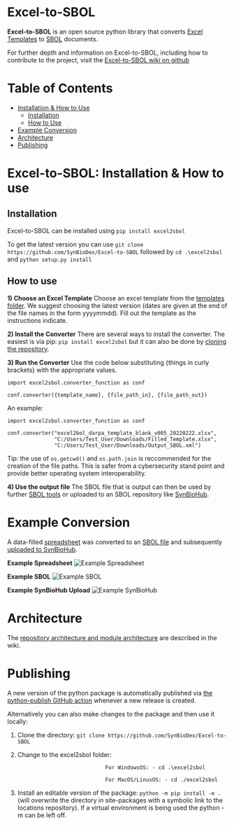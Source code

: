 # Excel-to-SBOL

**Excel-to-SBOL** is an open source python library that converts [Excel Templates](https://github.com/SynBioDex/Excel-to-SBOL/tree/master/excel2sbol/resources/templates) to [SBOL](https://sbolstandard.org/) documents.

For further depth and information on Excel-to-SBOL, including how to contribute to the project, visit the [Excel-to-SBOL wiki on github](https://github.com/SynBioDex/Excel-to-SBOL/wiki)



# Table of Contents
- [Installation & How to Use](#installation--how-to-use)
    - [Installation](#installation)
    - [How to Use](#how-to-use)
- [Example Conversion](#example-conversion)
- [Architecture](#architecture)
- [Publishing](#publishing)

<!-- # Interface

![VisBOL Example Visualization](./images/example.png) -->

# Excel-to-SBOL: Installation & How to use

## Installation

Excel-to-SBOL can be installed using `pip install excel2sbol`

To get the latest version you can use `git clone https://github.com/SynBioDex/Excel-to-SBOL` followed by `cd .\excel2sbol` and `python setup.py install`

## How to use

**1) Choose an Excel Template**
Choose an excel template from the [templates folder](https://github.com/SynBioDex/Excel-to-SBOL/tree/master/excel2sbol/resources/templates).
We suggest choosing the latest version (dates are given at the end of the file names in the form yyyymmdd). Fill out the template as the instructions indicate.

**2) Install the Converter**
There are several ways to install the converter. The easiest is via pip: `pip install excel2sbol` but it can also be done by [cloning the repository](https://github.com/SynBioDex/Excel-to-SBOL/wiki/2.-Cloning-From-GitHub).

**3) Run the Converter**
Use the code below substituting {things in curly brackets} with the appropriate values.

```
import excel2sbol.converter_function as conf

conf.converter({template_name}, {file_path_in}, {file_path_out})
```

An example:

```
import excel2sbol.converter_function as conf

conf.converter("excel2bol_darpa_template_blank_v005_20220222.xlsx",
               "C:/Users/Test_User/Downloads/Filled_Template.xlsx",
               "C:/Users/Test_User/Downloads/Output_SBOL.xml")
```
Tip: the use of `os.getcwd()` and `os.path.join` is reccommended for the creation of the file paths. This is safer from a cybersecurity stand point and provide better operating system interoperability.

**4) Use the output file**
The SBOL file that is output can then be used by further [SBOL tools](https://sbolstandard.org/applications/) or uploaded to an SBOL repository like [SynBioHub](https://synbiohub.org/).

# Example Conversion

A data-filled [spreadsheet](https://github.com/SynBioDex/Excel-to-SBOL/blob/master/excel2sbol/tests/test_files/pichia_toolkit_KWK_v002.xlsx) was converted to an [SBOL file](https://github.com/SynBioDex/Excel-to-SBOL/blob/master/excel2sbol/tests/test_files/pichia_toolkit_KWK_v002.xml) and subsequently [uploaded to SynBioHub](https://synbioks.org/public/pichia_toolkit_KWK/pichia_toolkit_KWK_collection/1).

**Example Spreadsheet**
![Example Spreadsheet](https://github.com/SynBioDex/Excel-to-SBOL/blob/master/images/excel2sbol_spreadsheet.PNG)

**Example SBOL**
![Example SBOL](https://github.com/SynBioDex/Excel-to-SBOL/blob/master/images/excel2sbol_xml.PNG)

**Example SynBioHub Upload**
![Example SynBioHub](https://github.com/SynBioDex/Excel-to-SBOL/blob/master/images/excel2sbol_synbiohub.PNG)

# Architecture

The [repository architecture and module architecture](https://github.com/SynBioDex/Excel-to-SBOL/wiki/4.-Excel2SBOL-Module-and-Repository-Architecture) are described in the wiki.

# Publishing

A new version of the python package is automatically published via [the python-publish GitHub action](https://github.com/SynBioDex/Excel-to-SBOL/blob/master/.github/workflows/python-publish.yml) whenever a new release is created.

Alternatively you can also make changes to the package and then use it locally:
1. Clone the directory: `git clone https://github.com/SynBioDex/Excel-to-SBOL`
2. Change to the excel2sbol folder: 
                                   
                                   For WindowsOS: - cd .\excel2sbol
                                   
                                   For MacOS/LinuxOS: - cd ./excel2sbol
                                   
3. Install an editable version of the package: `python -m pip install -e .` (will overwrite the directory in site-packages with a symbolic link to the locations repository). If a virtual environment is being used the python -m can be left off.
